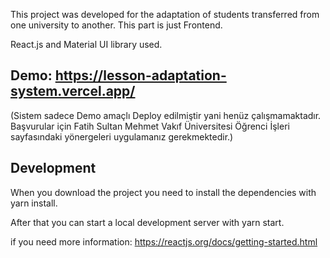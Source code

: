 This project was developed for the adaptation of students transferred from one university to another. This part is just Frontend.

React.js and Material UI library used.

## Demo: https://lesson-adaptation-system.vercel.app/

(Sistem sadece Demo amaçlı Deploy edilmiştir yani henüz çalışmamaktadır.
Başvurular için Fatih Sultan Mehmet Vakıf Üniversitesi Öğrenci İşleri sayfasındaki yönergeleri uygulamanız gerekmektedir.)


## Development

When you download the project you need to install the dependencies with yarn install.

After that you can start a local development server with yarn start.

if you need more information: https://reactjs.org/docs/getting-started.html
